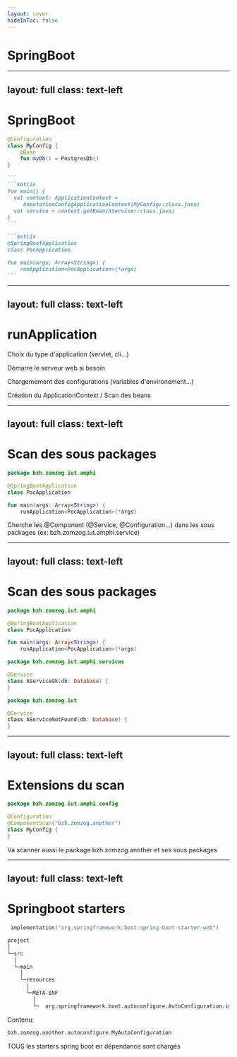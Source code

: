```yaml
---
layout: cover
hideInToc: false
---
```


# SpringBoot

---
layout: full
class: text-left
---

# SpringBoot

```kotlin
@Configuration
class MyConfig {
    @Bean
    fun myDb() = PostgresDb()
}
```

````md magic-move
```
```kotlin
fun main() {
  val context: ApplicationContext =
     AnnotationConfigApplicationContext(MyConfig::class.java)
  val service = context.getBean(AService::class.java)
}
```

```kotlin
@SpringBootApplication
class PocApplication

fun main(args: Array<String>) {
    runApplication<PocApplication>(*args)
```
````

---
layout: full
class: text-left
---

# runApplication

<div v-click>

Choix du type d'application (servlet, cli...)
</div>

<div v-click>

Démarre le serveur web si besoin
</div>

<div v-click>

Chargemement des configurations (variables d'environement...)
</div>

<div v-click>

Création du ApplicationContext / Scan des beans
</div>

---
layout: full
class: text-left
---

# Scan des sous packages

```kotlin
package bzh.zomzog.iut.amphi

@SpringBootApplication
class PocApplication

fun main(args: Array<String>) {
    runApplication<PocApplication>(*args)
```

Cherche les @Component (@Service, @Configuration...) dans les sous packages (ex: bzh.zomzog.iut.amphi.service)

---
layout: full
class: text-left
---

# Scan des sous packages

```kotlin
package bzh.zomzog.iut.amphi

@SpringBootApplication
class PocApplication

fun main(args: Array<String>) {
    runApplication<PocApplication>(*args)
```

<div v-click>

```kotlin
package bzh.zomzog.iut.amphi.services

@Service
class AServiceOk(db: Database) {
}
```

</div>

<div v-click>

```kotlin
package bzh.zomzog.iut

@Service
class AServiceNotFound(db: Database) {
}
```

</div>

---
layout: full
class: text-left
---

# Extensions du scan

```kotlin
package bzh.zomzog.iut.amphi.config

@Configuration
@ComponentScan("bzh.zomzog.another")
class MyConfig {
}
```

Va scanner aussi le package bzh.zomzog.another et ses sous packages

---
layout: full
class: text-left
---

# Springboot starters

```kotlin
 implementation("org.springframework.boot:spring-boot-starter-web")
```

<div v-click>

```txt
project
│
└─src
  │
  └─main
    │
    └─resources
      │
      └─META-INF
        │
        └─  org.springframework.boot.autoconfigure.AutoConfiguration.imports
```

</div>

<div v-click>

Contenu:

```txt
bzh.zomzog.another.autoconfigure.MyAutoConfiguration
```

</div>

<div v-click>

TOUS les starters spring boot en dépendance sont chargés

</div>
